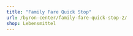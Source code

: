 ```yaml
---
title: "Family Fare Quick Stop"
url: /byron-center/family-fare-quick-stop-2/
shop: Lebensmittel
---
```

